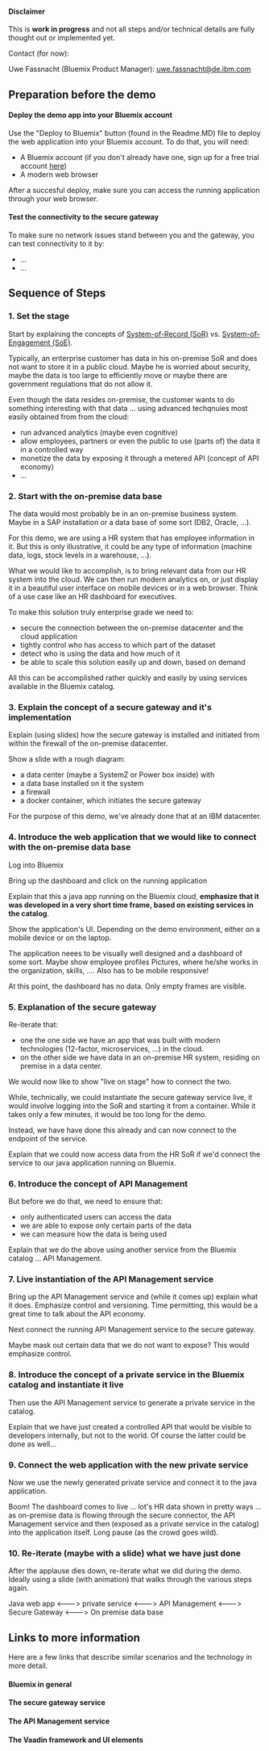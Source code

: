 #### Disclaimer

This is **work in progress** and not all steps and/or technical details are fully thought out or implemented yet.

Contact (for now):

Uwe Fassnacht (Bluemix Product Manager):
<uwe.fassnacht@de.ibm.com>


## Preparation before the demo

#### Deploy the demo app into your Bluemix account

Use the "Deploy to Bluemix" button (found in the Readme.MD) file to deploy the web application into your Bluemix account. To do that, you will need:

- A Bluemix account (if you don't already have one, sign up for a free trial account [here](https://console.ng.bluemix.net/registration))
- A modern web browser

After a succesful deploy, make sure you can access the running application through your web browser.

#### Test the connectivity to the secure gateway

To make sure no network issues stand between you and the gateway, you can test connectivity to it by:

- ...
- ...

## Sequence of Steps

### 1. Set the stage

Start by explaining the concepts of [System-of-Record (SoR)](https://en.wikipedia.org/wiki/System_of_record) vs. [System-of-Engagement (SoE)](https://en.wikipedia.org/wiki/Systems_of_Engagement).

Typically, an enterprise customer has data in his on-premise SoR and does not want to store it in a public cloud. Maybe he is worried about security, maybe the data is too large to efficiently move or maybe there are government regulations that do not allow it.

Even though the data resides on-premise, the customer wants to do something interesting with that data ... using advanced techqnuies most easily obtained from from the cloud:

- run advanced analytics (maybe even cognitive)
- allow employees, partners or even the public to use (parts of) the data it in a controlled way
- monetize the data by exposing it through a metered API (concept of API economy)
- ...

### 2. Start with the on-premise data base

The data would most probably be in an on-premise business system. Maybe in a SAP installation or a data base of some sort (DB2, Oracle, ...).

For this demo, we are using a HR system that has employee information in it. But this is only illustrative, it could be any type of information (machine data, logs, stock levels in a warehouse, ...).

What we would like to accomplish, is to bring relevant data from our HR system into the cloud. We can then run modern analytics on, or just display it in a beautiful user interface on mobile devices or in a web browser. Think of a use case like an HR dashboard for executives.

To make this solution truly enterprise grade we need to:

- secure the connection between the on-premise datacenter and the cloud application
- tightly control who has access to which part of the dataset
- detect who is using the data and how much of it
- be able to scale this solution easily up and down, based on demand

All this can be accomplished rather quickly and easily by using services available in the Bluemix catalog.

### 3. Explain the concept of a secure gateway and it's implementation

Explain (using slides) how the secure gateway is installed and initiated from within the firewall of the on-premise datacenter.

Show a slide with a rough diagram:

- a data center (maybe a SystemZ or Power box inside) with
- a data base installed on it the system
- a firewall
- a docker container, which initiates the secure gateway

For the purpose of this demo, we've already done that at an IBM datacenter.

### 4. Introduce the web application that we would like to connect with the on-premise data base

Log into Bluemix

Bring up the dashboard and click on the running application

Explain that this a java app running on the Bluemix cloud, **emphasize that it was developed in a very short time frame, based on existing services in the catalog**.

Show the application's UI. Depending on the demo environment, either on a mobile device or on the laptop.

The application neees to be visually well designed and a dashboard of some sort. Maybe show employee profiles Pictures, where he/she works in the organization, skills, .... Also has to be mobile responsive!

At this point, the dashboard has no data. Only empty frames are visible.


### 5. Explanation of the secure gateway

Re-iterate that:

- one the one side we have an app that was built with modern technologies (12-factor, microservices, ...) in the cloud.
- on the other side we have data in an on-premise HR system, residing on premise in a data center.

We would now like to show "live on stage" how to connect the two.

While, technically, we could instantiate the secure gateway service live, it would involve logging into the SoR and starting it from a container. While it takes only a few minutes, it would be too long for the demo.

Instead, we have have done this already and can now connect to the endpoint of the service.

Explain that we could now access data from the HR SoR if we'd connect the service to our java application running on Bluemix.

### 6. Introduce the concept of API Management

But before we do that, we need to ensure that:

- only authenticated users can access the data
- we are able to expose only certain parts of the data
- we can measure how the data is being used

Explain that we do the above using another service from the Bluemix catalog ... API Management.

### 7. Live instantiation of the API Management service

Bring up the API Management service and (while it comes up) explain what it does. Emphasize control and versioning. Time permitting, this would be a great time to talk about the API economy.

Next connect the running API Management service to the secure gateway.

Maybe mask out certain data that we do not want to expose? This would emphasize control.

### 8. Introduce the concept of a private service in the Bluemix catalog and instantiate it live

Then use the API Management service to generate a private service in the catalog.

Explain that we have just created a controlled API that would be visible to developers internally, but not to the world. Of course the latter could be done as well...

### 9. Connect the web application with the new private service

Now we use the newly generated private service and connect it to the java application.

Boom! The dashboard comes to live ... lot's HR data shown in pretty ways ... as on-premise data is flowing through the secure connector, the API Management service and then (exposed as a private service in the catalog) into the application itself. Long pause (as the crowd goes wild).

### 10. Re-iterate (maybe with a slide) what we have just done

After the applause dies down, re-iterate what we did during the demo. Ideally using a slide (with animation) that walks through the various steps again.

Java web app <---> private service <---> API Management <---> Secure Gateway <---> On premise data base

## Links to more information

Here are a few links that describe similar scenarios and the technology in more detail.

#### Bluemix in general


#### The secure gateway service


#### The API Management service


#### The Vaadin framework and UI elements
